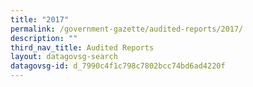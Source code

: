 ```yaml
---
title: "2017"
permalink: /government-gazette/audited-reports/2017/
description: ""
third_nav_title: Audited Reports
layout: datagovsg-search
datagovsg-id: d_7990c4f1c798c7802bcc74bd6ad4220f
---
```

